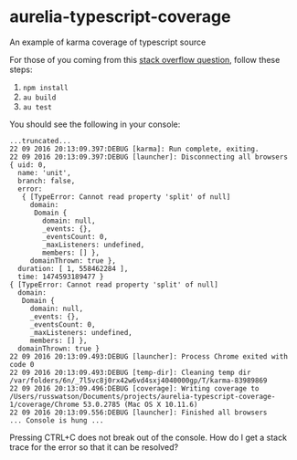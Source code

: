 # aurelia-typescript-coverage
An example of karma coverage of typescript source

For those of you coming from this [stack overflow question](http://stackoverflow.com/questions/39650904/how-do-i-get-the-aurelia-cli-to-provide-a-stack-trace-on-a-gulp-plugin-error), follow these steps:

1. `npm install`
2. `au build`
3. `au test`

You should see the following in your console:

```
...truncated...
22 09 2016 20:13:09.397:DEBUG [karma]: Run complete, exiting.
22 09 2016 20:13:09.397:DEBUG [launcher]: Disconnecting all browsers
{ uid: 0,
  name: 'unit',
  branch: false,
  error:
   { [TypeError: Cannot read property 'split' of null]
     domain:
      Domain {
        domain: null,
        _events: {},
        _eventsCount: 0,
        _maxListeners: undefined,
        members: [] },
     domainThrown: true },
  duration: [ 1, 558462284 ],
  time: 1474593189477 }
{ [TypeError: Cannot read property 'split' of null]
  domain:
   Domain {
     domain: null,
     _events: {},
     _eventsCount: 0,
     _maxListeners: undefined,
     members: [] },
  domainThrown: true }
22 09 2016 20:13:09.493:DEBUG [launcher]: Process Chrome exited with code 0
22 09 2016 20:13:09.493:DEBUG [temp-dir]: Cleaning temp dir /var/folders/6n/_7l5vc8j0rx42w6vd4sxj4040000gp/T/karma-83989869
22 09 2016 20:13:09.496:DEBUG [coverage]: Writing coverage to /Users/russwatson/Documents/projects/aurelia-typescript-coverage-1/coverage/Chrome 53.0.2785 (Mac OS X 10.11.6)
22 09 2016 20:13:09.556:DEBUG [launcher]: Finished all browsers
... Console is hung ...
```

Pressing CTRL+C does not break out of the console. How do I get a stack trace for the error so that it can be resolved?